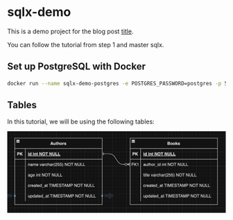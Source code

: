 # sqlx-demo

This is a demo project for the blog post [title](link).

You can follow the tutorial from step 1 and master sqlx.

## Set up PostgreSQL with Docker

```bash
docker run --name sqlx-demo-postgres -e POSTGRES_PASSWORD=postgres -p 55432:5432 -d postgres
```

## Tables

In this tutorial, we will be using the following tables:

![ER Diagram](images/er_diagram.png "ER Diagram")
